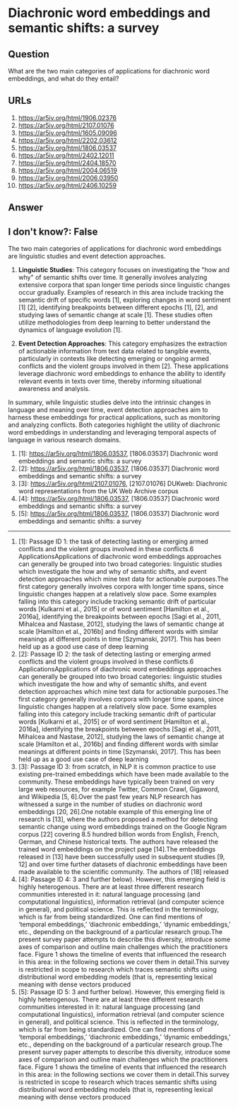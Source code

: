 # Diachronic word embeddings and semantic shifts: a survey

## Question

What are the two main categories of applications for diachronic word embeddings, and what do they entail?

## URLs

1. https://ar5iv.org/html/1906.02376
2. https://ar5iv.org/html/2107.01076
3. https://ar5iv.org/html/1605.09096
4. https://ar5iv.org/html/2202.03612
5. https://ar5iv.org/html/1806.03537
6. https://ar5iv.org/html/2402.12011
7. https://ar5iv.org/html/2404.18570
8. https://ar5iv.org/html/2004.06519
9. https://ar5iv.org/html/2006.03950
10. https://ar5iv.org/html/2406.10259

## Answer

## I don't know?: False

The two main categories of applications for diachronic word embeddings are linguistic studies and event detection approaches. 

1. **Linguistic Studies**: This category focuses on investigating the "how and why" of semantic shifts over time. It generally involves analyzing extensive corpora that span longer time periods since linguistic changes occur gradually. Examples of research in this area include tracking the semantic drift of specific words [1], exploring changes in word sentiment [1] [2], identifying breakpoints between different epochs [1], [2], and studying laws of semantic change at scale [1]. These studies often utilize methodologies from deep learning to better understand the dynamics of language evolution [1].

2. **Event Detection Approaches**: This category emphasizes the extraction of actionable information from text data related to tangible events, particularly in contexts like detecting emerging or ongoing armed conflicts and the violent groups involved in them [2]. These applications leverage diachronic word embeddings to enhance the ability to identify relevant events in texts over time, thereby informing situational awareness and analysis.

In summary, while linguistic studies delve into the intrinsic changes in language and meaning over time, event detection approaches aim to harness these embeddings for practical applications, such as monitoring and analyzing conflicts. Both categories highlight the utility of diachronic word embeddings in understanding and leveraging temporal aspects of language in various research domains.

1. [1]:  https://ar5iv.org/html/1806.03537, [1806.03537] Diachronic word embeddings and semantic shifts: a survey
2. [2]:  https://ar5iv.org/html/1806.03537, [1806.03537] Diachronic word embeddings and semantic shifts: a survey
3. [3]:  https://ar5iv.org/html/2107.01076, [2107.01076] DUKweb: Diachronic word representations from the UK Web Archive corpus
4. [4]:  https://ar5iv.org/html/1806.03537, [1806.03537] Diachronic word embeddings and semantic shifts: a survey
5. [5]:  https://ar5iv.org/html/1806.03537, [1806.03537] Diachronic word embeddings and semantic shifts: a survey
---
1. [1]:  Passage ID 1: the task of detecting lasting or emerging armed conflicts and the violent groups involved in these conflicts.6 ApplicationsApplications of diachronic word embeddings approaches can generally be grouped into two broad categories: linguistic studies which investigate the how and why of semantic shifts, and event detection approaches which mine text data for actionable purposes.The first category generally involves corpora with longer time spans, since linguistic changes happen at a relatively slow pace. Some examples falling into this category include tracking semantic drift of particular words [Kulkarni et al., 2015] or of word sentiment [Hamilton et al., 2016a], identifying the breakpoints between epochs [Sagi et al., 2011, Mihalcea and Nastase, 2012], studying the laws of semantic change at scale [Hamilton et al., 2016b] and finding different words with similar meanings at different points in time [Szymanski, 2017]. This has been held up as a good use case of deep learning
2. [2]:  Passage ID 2: the task of detecting lasting or emerging armed conflicts and the violent groups involved in these conflicts.6 ApplicationsApplications of diachronic word embeddings approaches can generally be grouped into two broad categories: linguistic studies which investigate the how and why of semantic shifts, and event detection approaches which mine text data for actionable purposes.The first category generally involves corpora with longer time spans, since linguistic changes happen at a relatively slow pace. Some examples falling into this category include tracking semantic drift of particular words [Kulkarni et al., 2015] or of word sentiment [Hamilton et al., 2016a], identifying the breakpoints between epochs [Sagi et al., 2011, Mihalcea and Nastase, 2012], studying the laws of semantic change at scale [Hamilton et al., 2016b] and finding different words with similar meanings at different points in time [Szymanski, 2017]. This has been held up as a good use case of deep learning
3. [3]:  Passage ID 3: from scratch, in NLP it is common practice to use existing pre-trained embeddings which have been made available to the community. These embeddings have typically been trained on very large web resources, for example Twitter, Common Crawl, Gigaword, and Wikipedia [5, 6].Over the past few years NLP research has witnessed a surge in the number of studies on diachronic word embeddings [20, 26].One notable example of this emerging line of research is [13], where the authors proposed a method for detecting semantic change using word embeddings trained on the Google Ngram corpus [22] covering 8.5 hundred billion words from English, French, German, and Chinese historical texts. The authors have released the trained word embeddings on the project page [14].The embeddings released in [13] have been successfully used in subsequent studies [9, 12] and over time further datasets of diachronic embeddings have been made available to the scientific community. The authors of [18] released
4. [4]:  Passage ID 4: 3 and further below). However, this emerging field is highly heterogenous. There are at least three different research communities interested in it: natural language processing (and computational linguistics), information retrieval (and computer science in general), and political science. This is reflected in the terminology, which is far from being standardized. One can find mentions of ‘temporal embeddings,’ ‘diachronic embeddings,’ ‘dynamic embeddings,’ etc., depending on the background of a particular research group.The present survey paper attempts to describe this diversity, introduce some axes of comparison and outline main challenges which the practitioners face. Figure 1 shows the timeline of events that influenced the research in this area: in the following sections we cover them in detail.This survey is restricted in scope to research which traces semantic shifts using distributional word embedding models (that is, representing lexical meaning with dense vectors produced
5. [5]:  Passage ID 5: 3 and further below). However, this emerging field is highly heterogenous. There are at least three different research communities interested in it: natural language processing (and computational linguistics), information retrieval (and computer science in general), and political science. This is reflected in the terminology, which is far from being standardized. One can find mentions of ‘temporal embeddings,’ ‘diachronic embeddings,’ ‘dynamic embeddings,’ etc., depending on the background of a particular research group.The present survey paper attempts to describe this diversity, introduce some axes of comparison and outline main challenges which the practitioners face. Figure 1 shows the timeline of events that influenced the research in this area: in the following sections we cover them in detail.This survey is restricted in scope to research which traces semantic shifts using distributional word embedding models (that is, representing lexical meaning with dense vectors produced